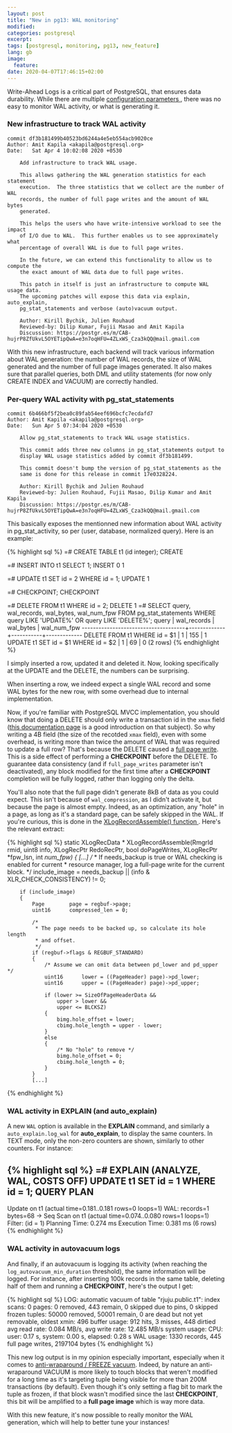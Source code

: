 ```yaml
---
layout: post
title: "New in pg13: WAL monitoring"
modified:
categories: postgresql
excerpt:
tags: [postgresql, monitoring, pg13, new_feature]
lang: gb
image:
  feature:
date: 2020-04-07T17:46:15+02:00
---
```


Write-Ahead Logs is a critical part of PostgreSQL, that ensures data
durability.  While there are multiple [configuration parameters
](https://www.postgresql.org/docs/current/runtime-config-wal.html), there was
no easy to monitor WAL activity, or what is generating it.

### New infrastructure to track WAL activity

    commit df3b181499b40523bd6244a4e5eb554acb9020ce
    Author: Amit Kapila <akapila@postgresql.org>
    Date:   Sat Apr 4 10:02:08 2020 +0530

        Add infrastructure to track WAL usage.

        This allows gathering the WAL generation statistics for each statement
        execution.  The three statistics that we collect are the number of WAL
        records, the number of full page writes and the amount of WAL bytes
        generated.

        This helps the users who have write-intensive workload to see the impact
        of I/O due to WAL.  This further enables us to see approximately what
        percentage of overall WAL is due to full page writes.

        In the future, we can extend this functionality to allow us to compute the
        the exact amount of WAL data due to full page writes.

        This patch in itself is just an infrastructure to compute WAL usage data.
        The upcoming patches will expose this data via explain, auto_explain,
        pg_stat_statements and verbose (auto)vacuum output.

        Author: Kirill Bychik, Julien Rouhaud
        Reviewed-by: Dilip Kumar, Fujii Masao and Amit Kapila
        Discussion: https://postgr.es/m/CAB-hujrP8ZfUkvL5OYETipQwA=e3n7oqHFU=4ZLxWS_Cza3kQQ@mail.gmail.com

With this new infrastructure, each backend will track various information about
WAL generation: the number of WAL records, the size of WAL generated and the
number of full page images generated.  It also makes sure that parallel
queries, both DML and utility statements (for now only CREATE INDEX and VACUUM)
are correctly handled.

### Per-query WAL activity with pg_stat_statements

    commit 6b466bf5f2bea0c89fab54eef696bcfc7ecdafd7
    Author: Amit Kapila <akapila@postgresql.org>
    Date:   Sun Apr 5 07:34:04 2020 +0530

        Allow pg_stat_statements to track WAL usage statistics.

        This commit adds three new columns in pg_stat_statements output to
        display WAL usage statistics added by commit df3b181499.

        This commit doesn't bump the version of pg_stat_statements as the
        same is done for this release in commit 17e0328224.

        Author: Kirill Bychik and Julien Rouhaud
        Reviewed-by: Julien Rouhaud, Fujii Masao, Dilip Kumar and Amit Kapila
        Discussion: https://postgr.es/m/CAB-hujrP8ZfUkvL5OYETipQwA=e3n7oqHFU=4ZLxWS_Cza3kQQ@mail.gmail.com

This basically exposes the mentionned new information about WAL activity in
pg\_stat\_activity, so per (user, database, normalized query).  Here is an
example:

{% highlight sql %}
=# CREATE TABLE t1 (id integer);
CREATE

=# INSERT INTO t1 SELECT 1;
INSERT 0 1

=# UPDATE t1 SET id = 2 WHERE id = 1;
UPDATE 1

=# CHECKPOINT;
CHECKPOINT

=# DELETE FROM t1 WHERE id = 2;
DELETE 1
=# SELECT query, wal_records, wal_bytes, wal_num_fpw
   FROM pg_stat_statements
   WHERE query LIKE 'UPDATE%' OR query LIKE 'DELETE%';
                   query                | wal_records | wal_bytes | wal_num_fpw
-------------------------------------+-------------+-----------+-------------
 DELETE FROM t1 WHERE id = $1        |           1 |       155 |           1
 UPDATE t1 SET id = $1 WHERE id = $2 |           1 |        69 |           0
(2 rows)
{% endhighlight %}

I simply inserted a row, updated it and deleted it.  Now, looking specifically
at the UPDATE and the DELETE, the numbers can be surprising.

When inserting a row, we indeed expect a single WAL record and some WAL bytes
for the new row, with some overhead due to internal implementation.

Now, if you're familiar with PostgreSQL MVCC implementation, you should know
that doing a DELETE should only write a transaction id in the `xmax` field
([this documentation
page](https://www.postgresql.org/docs/current/storage-page-layout.html) is a
good introduction on that subject).  So why writing a 4B field (the size of the
recotded `xmax` field), even with some overhead, is writing more than twice the
amount of WAL that was required to update a full row?  That's because the
DELETE caused a [full page
write](https://www.postgresql.org/docs/current/runtime-config-wal.html#GUC-FULL-PAGE-WRITES).
This is a side effect of performing a **CHECKPOINT** before the DELETE.  To
guarantee data consistency (and if `full_page_writes` parameter isn't
deactivated), any block modified for the first time after a **CHECKPOINT**
completion will be fully logged, rather than logging only the delta.

You'll also note that the full page didn't generate 8kB of data as you could
expect.  This isn't because of `wal_compression`, as I didn't activate it, but
because the page is almost empty.  Indeed, as an optimization, any "hole" in
a page, as long as it's a standard page, can be safely skipped in the WAL.  If
you're curious, this is done in the [XLogRecordAssemble() function
](https://github.com/postgres/postgres/blob/master/src/backend/access/transam/xloginsert.c).
Here's the relevant extract:

{% highlight sql %}
static XLogRecData *
XLogRecordAssemble(RmgrId rmid, uint8 info,
				   XLogRecPtr RedoRecPtr, bool doPageWrites,
				   XLogRecPtr *fpw_lsn, int *num_fpw)
{
[...]
		/*
		 * If needs_backup is true or WAL checking is enabled for current
		 * resource manager, log a full-page write for the current block.
		 */
		include_image = needs_backup || (info & XLR_CHECK_CONSISTENCY) != 0;

		if (include_image)
		{
			Page		page = regbuf->page;
			uint16		compressed_len = 0;

			/*
			 * The page needs to be backed up, so calculate its hole length
			 * and offset.
			 */
			if (regbuf->flags & REGBUF_STANDARD)
			{
				/* Assume we can omit data between pd_lower and pd_upper */
				uint16		lower = ((PageHeader) page)->pd_lower;
				uint16		upper = ((PageHeader) page)->pd_upper;

				if (lower >= SizeOfPageHeaderData &&
					upper > lower &&
					upper <= BLCKSZ)
				{
					bimg.hole_offset = lower;
					cbimg.hole_length = upper - lower;
				}
				else
				{
					/* No "hole" to remove */
					bimg.hole_offset = 0;
					cbimg.hole_length = 0;
				}
			}
            [...]
{% endhighlight %}

### WAL activity in EXPLAIN (and auto_explain)

A new `WAL` option is available in the **EXPLAIN** command, and similarly a
`auto_explain.log_wal` for **auto_explain**, to display the same counters.  In
TEXT mode, only the non-zero counters are shown, similarly to other counters.
For instance:

{% highlight sql %}
=# EXPLAIN (ANALYZE, WAL, COSTS OFF) UPDATE t1 SET id = 1 WHERE id = 1;
                           QUERY PLAN
----------------------------------------------------------------
 Update on t1 (actual time=0.181..0.181 rows=0 loops=1)
   WAL:  records=1  bytes=68
   ->  Seq Scan on t1 (actual time=0.074..0.080 rows=1 loops=1)
         Filter: (id = 1)
 Planning Time: 0.274 ms
 Execution Time: 0.381 ms
(6 rows)
{% endhighlight %}

### WAL activity in autovacuum logs

And finally, if an autovacuum is logging its activity (when reaching the
`log_autovacuum_min_duration` threshold), the same information will be logged.
For instance, after inserting 100k records in the same table, deleting half of
them and running a **CHECKPOINT**, here's the output I get:

{% highlight sql %}
LOG:  automatic vacuum of table "rjuju.public.t1": index scans: 0
	pages: 0 removed, 443 remain, 0 skipped due to pins, 0 skipped frozen
	tuples: 50000 removed, 50001 remain, 0 are dead but not yet removable, oldest xmin: 496
	buffer usage: 912 hits, 3 misses, 448 dirtied
	avg read rate: 0.084 MB/s, avg write rate: 12.485 MB/s
	system usage: CPU: user: 0.17 s, system: 0.00 s, elapsed: 0.28 s
	WAL usage: 1330 records, 445 full page writes, 2197104 bytes
{% endhighlight %}

This new log output is in my opinion especially important, especially when it
comes to [anti-wraparound / FREEZE
vacuum](https://www.postgresql.org/docs/current/routine-vacuuming.html#VACUUM-FOR-WRAPAROUND).
Indeed, by nature an anti-wraparound VACUUM is more likely to touch blocks that
weren't modified for a long time as it's targeting tuple being visible for
more than 200M transactions (by default).  Even though it's only setting a flag
bit to mark the tuple as frozen, if that block wasn't modified since the last
**CHECKPOINT**, this bit will be amplified to a **full page image** which is
way more data.

With this new feature, it's now possible to really monitor the WAL
generation, which will help to better tune your instances!
